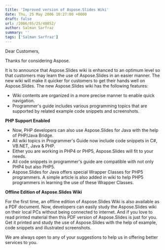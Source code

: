 ```yaml
---
title: 'Improved version of Aspose.Slides Wiki'
date: Thu, 25 May 2006 10:27:00 +0000
draft: false
url: /2006/05/25/48852/
author: Salman Sarfraz
summary: ''
tags: ['Salman Sarfraz']
---
```


Dear Customers,

Thanks for considering Aspose.

It is to announce that Aspose.Slides wiki is enhanced to an optimum level so that customers may learn the use of Aspose.Slides in an easier manner. The new wiki will make it quicker for customers to get their hands well on Aspose.Slides. The new Aspose.Slides wiki has the following features:

*   Wiki contents are organized in a more precise manner to enable quick navigation.
*   Programmer's guide includes various programming topics that are supported by related example code snippets and screenshots.

**PHP Support Enabled**

*   Now, PHP developers can also use Aspose.Slides for Java with the help of PHP/Java Bridge.
*   All wiki topics in Programmer's Guide now include code snippets in C#, VB.NET, Java & PHP.
*   Either you are working in PHP4 or PHP5, Aspose.Slides will fit to your needs.
*   All code snippets in programmer's guide are compatible with not only PHP4 but also PHP5.
*   Aspose.Slides for Java offers special Wrapper Classes for PHP5 programmers. A simple article is also added in wiki to help PHP5 programmers in learning the use of these Wrapper Classes.

**Offline Edition of Aspose.Slides Wiki**

For the first time, an offline edition of Aspose.Slides Wiki is also available as a PDF document. Now, developers can easily study the Aspose.Slides wiki on their local PCs without being connected to internet. And if you love to read printed material then this PDF version of Aspose.Slides is just for you. Get it printed and study the use of Aspose.Slides with the help of example, code snippets and illustrated screenshots.

We are always open to any of your suggestions to help us in offering better services to you.







